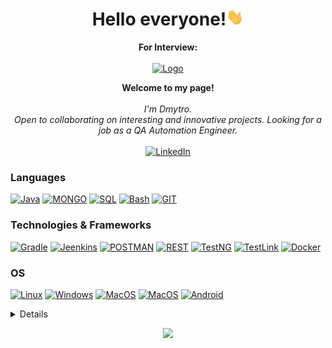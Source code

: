 <h1 align="center">Hello everyone!<img src="https://github.com/Sainozhenko/sainozhenko/blob/main/238178097-766d336d-b87d-44ba-807c-c51de2bc6b4d.gif" width="28px" alt="👋"></h1>
<p align="center">
    <b>For Interview:</b><br><br>
    <a href="https://sainozhenko.github.io/frontend">
        <img width=75px height=75px src="https://encrypted-tbn0.gstatic.com/images?q=tbn:ANd9GcRBBDtC6A57UgqKjl3oBO1ToyCIpqzxFQhW8g&usqp=CAU" alt="Logo">
    </a>
</p>
<p align="center">
    <b>Welcome to my page!</b><br><br>
    <i>
        I'm Dmytro.<br>
        Open to collaborating on interesting and innovative projects.
         Looking for a job as a QA Automation Engineer.<br>
    </i><br>
    <a href="https://www.linkedin.com/in/sainozhenko">
        <img src="https://img.shields.io/badge/LinkedIn-blue?style=flat-square&logo=linkedin" alt="LinkedIn">
    </a>
</p>

### Languages
[![Java](https://img.shields.io/badge/java-black?style=for-the-badge&logo=openjdk)](https://github.com/sainozhenko)
[![MONGO](https://img.shields.io/badge/mongodb-black?style=for-the-badge&logo=mongodb)](https://github.com/sainozhenko)
[![SQL](https://img.shields.io/badge/sql-black?style=for-the-badge&logo=mysql)](https://github.com/sainozhenko)
[![Bash](https://img.shields.io/badge/bash-black?style=for-the-badge&logo=gnu-bash&logoColor=white)](https://github.com/sainozhenko)
[![GIT](https://img.shields.io/badge/git-black?style=for-the-badge&logo=gnu-bash&logoColor=white)](https://github.com/sainozhenko)



### Technologies & Frameworks
[![Gradle](https://img.shields.io/badge/gradle-black?style=for-the-badge&logo=gradle)](https://github.com/sainozhenko)
[![Jeenkins](https://img.shields.io/badge/jenkins-black?style=for-the-badge&logo=jenkins)](https://github.com/sainozhenko)
[![POSTMAN](https://img.shields.io/badge/postman-black?style=for-the-badge&logo=postman)](https://github.com/sainozhenko)
[![REST](https://img.shields.io/badge/rest-black?style=for-the-badge&logo=rest)](https://github.com/sainozhenko)
[![TestNG](https://img.shields.io/badge/testng-black?style=for-the-badge&logo=testng)](https://github.com/sainozhenko)
[![TestLink](https://img.shields.io/badge/testlink-black?style=for-the-badge&logo=testlink)](https://github.com/sainozhenko)
[![Docker](https://img.shields.io/badge/docker-black?style=for-the-badge&logo=docker)](https://hub.docker.com/u/sainozhenko)

### OS
[![Linux](https://img.shields.io/badge/linux-black?style=for-the-badge&logo=Linux)](https://github.com/sainozhenko)
[![Windows](https://img.shields.io/badge/Windows-black?style=for-the-badge&logo=Windows)](https://github.com/sainozhenko)
[![MacOS](https://img.shields.io/badge/MacOS-black?style=for-the-badge&logo=MacOs)](https://github.com/sainozhenko)
[![MacOS](https://img.shields.io/badge/ios-black?style=for-the-badge&logo=ios)](https://github.com/sainozhenko)
[![Android](https://img.shields.io/badge/android-black?style=for-the-badge&logo=android)](https://github.com/sainozhenko)

<details>
<p align="center">
  <a href="https://github.com/sainozhenko">
    <img src="https://github-profile-summary-cards.vercel.app/api/cards/profile-details?username=sainozhenko&theme=transparent" />
  </a>
  <a href="https://github.com/sainozhenko">
    <img src="https://github-readme-streak-stats.herokuapp.com/?user=sainozhenko&hide_border=true&card_width=338&theme=transparent" />
  </a>
  <a href="https://github.com/sainozhenko">
    <img src="http://github-profile-summary-cards.vercel.app/api/cards/stats?username=sainozhenko&theme=transparent" />
  </a>

</p>
</details>
<p align="center">
  <a href="https://github.com/sainozhenko">
    <img src="https://komarev.com/ghpvc/?username=sainozhenko&color=blue&style=flat)" />
  </a>
</p>
<!--

- 🔭 I’m currently working on ...
- 🌱 I’m currently learning ...
- 👯 I’m looking to collaborate on ...
- 🤔 I’m looking for help with ...
- 💬 Ask me about ...
- 📫 How to reach me: ...
- 😄 Pronouns: ...
- ⚡ Fun fact: ...
-->
